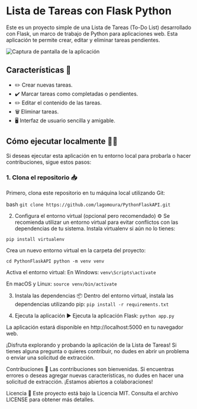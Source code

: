# Lista de Tareas con Flask Python

Este es un proyecto simple de una Lista de Tareas (To-Do List) desarrollado con Flask, un marco de trabajo de Python para aplicaciones web. Esta aplicación te permite crear, editar y eliminar tareas pendientes.

![Captura de pantalla de la aplicación](![image](https://github.com/lagomoura/PythonFlaskAPI/assets/74666231/2c6fdf1a-6984-4912-b612-fa402fd0fcfb))

## Características 🌟

- ✏️ Crear nuevas tareas.
- ✔️ Marcar tareas como completadas o pendientes.
- ✏️ Editar el contenido de las tareas.
- 🗑️ Eliminar tareas.
- 🖥️ Interfaz de usuario sencilla y amigable.

## Cómo ejecutar localmente 🏃‍♂️
Si deseas ejecutar esta aplicación en tu entorno local para probarla o hacer contribuciones, sigue estos pasos:
### 1. Clona el repositorio 📥
Primero, clona este repositorio en tu máquina local utilizando Git:

bash
```git clone https://github.com/lagomoura/PythonFlaskAPI.git```

2. Configura el entorno virtual (opcional pero recomendado) ⚙️
Se recomienda utilizar un entorno virtual para evitar conflictos con las dependencias de tu sistema. Instala virtualenv si aún no lo tienes:

```pip install virtualenv```

Crea un nuevo entorno virtual en la carpeta del proyecto:

```cd PythonFlaskAPI python -m venv venv```

Activa el entorno virtual:
En Windows:
```venv\Scripts\activate```

En macOS y Linux:
```source venv/bin/activate```

3. Instala las dependencias 📦
Dentro del entorno virtual, instala las dependencias utilizando pip:
```pip install -r requirements.txt```

4. Ejecuta la aplicación ▶️
Ejecuta la aplicación Flask:
```python app.py```

La aplicación estará disponible en http://localhost:5000 en tu navegador web.

¡Disfruta explorando y probando la aplicación de la Lista de Tareas! Si tienes alguna pregunta o quieres contribuir, no dudes en abrir un problema o enviar una solicitud de extracción.

Contribuciones 🤝
Las contribuciones son bienvenidas. Si encuentras errores o deseas agregar nuevas características, no dudes en hacer una solicitud de extracción. ¡Estamos abiertos a colaboraciones!

Licencia 📜
Este proyecto está bajo la Licencia MIT. Consulta el archivo LICENSE para obtener más detalles.
